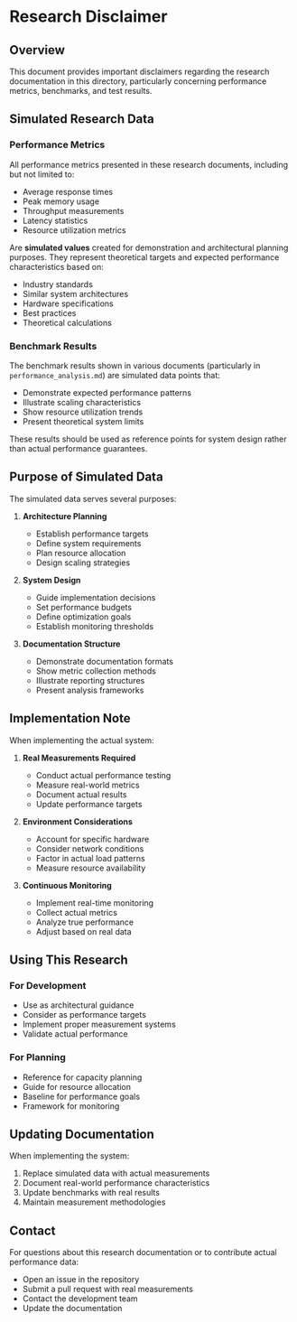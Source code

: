 # Research Disclaimer

## Overview
This document provides important disclaimers regarding the research documentation in this directory, particularly concerning performance metrics, benchmarks, and test results.

## Simulated Research Data

### Performance Metrics
All performance metrics presented in these research documents, including but not limited to:
- Average response times
- Peak memory usage
- Throughput measurements
- Latency statistics
- Resource utilization metrics

Are **simulated values** created for demonstration and architectural planning purposes. They represent theoretical targets and expected performance characteristics based on:
- Industry standards
- Similar system architectures
- Hardware specifications
- Best practices
- Theoretical calculations

### Benchmark Results
The benchmark results shown in various documents (particularly in `performance_analysis.md`) are simulated data points that:
- Demonstrate expected performance patterns
- Illustrate scaling characteristics
- Show resource utilization trends
- Present theoretical system limits

These results should be used as reference points for system design rather than actual performance guarantees.

## Purpose of Simulated Data

The simulated data serves several purposes:
1. **Architecture Planning**
   - Establish performance targets
   - Define system requirements
   - Plan resource allocation
   - Design scaling strategies

2. **System Design**
   - Guide implementation decisions
   - Set performance budgets
   - Define optimization goals
   - Establish monitoring thresholds

3. **Documentation Structure**
   - Demonstrate documentation formats
   - Show metric collection methods
   - Illustrate reporting structures
   - Present analysis frameworks

## Implementation Note

When implementing the actual system:
1. **Real Measurements Required**
   - Conduct actual performance testing
   - Measure real-world metrics
   - Document actual results
   - Update performance targets

2. **Environment Considerations**
   - Account for specific hardware
   - Consider network conditions
   - Factor in actual load patterns
   - Measure resource availability

3. **Continuous Monitoring**
   - Implement real-time monitoring
   - Collect actual metrics
   - Analyze true performance
   - Adjust based on real data

## Using This Research

### For Development
- Use as architectural guidance
- Consider as performance targets
- Implement proper measurement systems
- Validate actual performance

### For Planning
- Reference for capacity planning
- Guide for resource allocation
- Baseline for performance goals
- Framework for monitoring

## Updating Documentation

When implementing the system:
1. Replace simulated data with actual measurements
2. Document real-world performance characteristics
3. Update benchmarks with real results
4. Maintain measurement methodologies

## Contact

For questions about this research documentation or to contribute actual performance data:
- Open an issue in the repository
- Submit a pull request with real measurements
- Contact the development team
- Update the documentation 